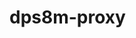 <!-- Copyright (c) 2025 Jeffrey H. Johnson -->
<!-- Copyright (c) 2025 The DPS8M Development Team -->
<!-- SPDX-License-Identifier: MIT -->
# dps8m-proxy
